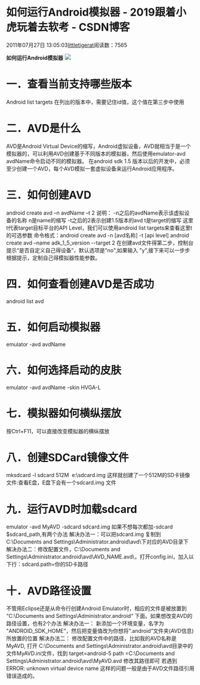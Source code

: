 
# 如何运行Android模拟器 - 2019跟着小虎玩着去软考 - CSDN博客

2011年07月27日 13:05:03[littletigerat](https://me.csdn.net/littletigerat)阅读数：7565



**如何运行Android模拟器**
![](http://hi.csdn.net/attachment/201107/27/0_1311743096raob.gif)
# 一．查看当前支持哪些版本
Android list targets
在列出的版本中，需要记住id值，这个值在第三步中使用
# 二．AVD是什么
AVD是Android Virtual Device的缩写，Android虚拟设备，AVD就相当于是一个模拟器的，可以利用AVD创建基于不同版本的模拟器，然后使用emulator-avd avdName命令启动不同的模拟器。
在android sdk 1.5 版本以后的开发中，必须至少创建一个AVD，每个AVD模拟一套虚拟设备来运行Android应用程序。
# 三．如何创建AVD
android create avd –n avdName –t 2
说明：
-n之后的avdName表示该虚拟设备的名称
n是name的缩写
-t之后的2表示创建1.5版本的avd
t是target的缩写
这里t代表target目标平台的API Level，我们可以使用android list targets来查看这里t的可选参数
命令格式：android create avd -n [avd名称] -t [api level]
android create avd –name adk_1_5_version --target 2
在创建avd文件得第二步，控制台提示“是否自定义自己得设备”，默认选项是"no",如果输入 "y",接下来可以一步步根据提示，定制自己得模拟器性能参数。
# 四．如何查看创建AVD是否成功
android list avd
# 五．如何启动模拟器
emulator -avd avdName
# 六．如何选择启动的皮肤
emulator -avd avdName -skin HVGA-L
# 七．模拟器如何横纵摆放
按Ctrl+F11，可以直接改变模拟器的横纵摆放
# 八．创建SDCard镜像文件
mksdcard -l sdcard 512M  e:\sdcard.img
这样就创建了一个512M的SD卡镜像文件:查看E盘，E盘下会有一个sdcard.img 文件
# 九．运行AVD时加载sdcard
emulator -avd MyAVD -sdcard sdcard.img
如果不想每次都加-sdcard $sdcard_path,有两个办法
解决办法一：可以把sdcard.img 复制到C:\Documents and Settings\Administrator\.android\avd\下对应的AVD目录下
解决办法二：修改配置文件，C:\Documents and Settings\Administrator\.android\avd\AVD_NAME.avd\，打开config.ini，加入以下行：sdcard.path=你的SD卡路径
# 十．AVD路径设置
不管用Eclipse还是从命令行创建Android Emulator时，相应的文件是被放置到 “C:\Documents and Settings\Administrator\.android“ 下面。如果想改变AVD的路径设置，也有2个办法
解决办法一：
新添加一个环境变量，名字为 "ANDROID_SDK_HOME”，然后把变量值改为你想将".android”文件夹(AVD信息)所放置的位置
解决办法二：
修改配置文件中的路径，比如我的AVD名称是MyAVD, 打开
C:\Documents and Settings\Administrator\.android\avd目录中的文件MyAVD.ini文件，找到
target=android-5
path =C:\Documents and  Settings\Administrator\.android\avd\MyAVD.avd
修改其路径即可
若遇到ERROR: unknown virtual device name 这样的问题一般是由于AVD文件路径引用错误造成的。

